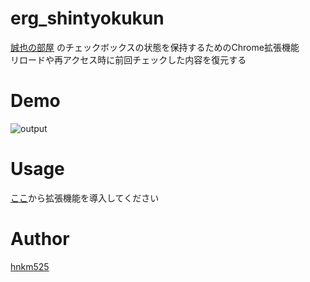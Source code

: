 # erg_shintyokukun
[誠也の部屋](https://seiya-saiga.com/) のチェックボックスの状態を保持するためのChrome拡張機能  
リロードや再アクセス時に前回チェックした内容を復元する  
# Demo
![output](https://user-images.githubusercontent.com/29078336/103468492-de046900-4d9c-11eb-9c2b-b6b13ca12827.gif)

# Usage
[ここ](atodelinkireru.com)から拡張機能を導入してください  

# Author
[hnkm525](https://github.com/hnkm525 "")